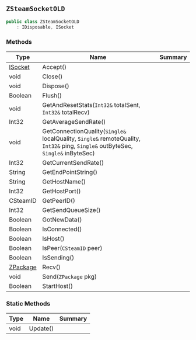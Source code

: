 ## `ZSteamSocketOLD`

```csharp
public class ZSteamSocketOLD
    : IDisposable, ISocket

```

### Methods

| Type | Name | Summary | 
| --- | --- | --- | 
| [ISocket](./ISocket.md) | Accept() |  | 
| void | Close() |  | 
| void | Dispose() |  | 
| Boolean | Flush() |  | 
| void | GetAndResetStats(`Int32&` totalSent, `Int32&` totalRecv) |  | 
| Int32 | GetAverageSendRate() |  | 
| void | GetConnectionQuality(`Single&` localQuality, `Single&` remoteQuality, `Int32&` ping, `Single&` outByteSec, `Single&` inByteSec) |  | 
| Int32 | GetCurrentSendRate() |  | 
| String | GetEndPointString() |  | 
| String | GetHostName() |  | 
| Int32 | GetHostPort() |  | 
| CSteamID | GetPeerID() |  | 
| Int32 | GetSendQueueSize() |  | 
| Boolean | GotNewData() |  | 
| Boolean | IsConnected() |  | 
| Boolean | IsHost() |  | 
| Boolean | IsPeer(`CSteamID` peer) |  | 
| Boolean | IsSending() |  | 
| [ZPackage](./ZPackage.md) | Recv() |  | 
| void | Send(`ZPackage` pkg) |  | 
| Boolean | StartHost() |  | 


### Static Methods

| Type | Name | Summary | 
| --- | --- | --- | 
| void | Update() |  | 


